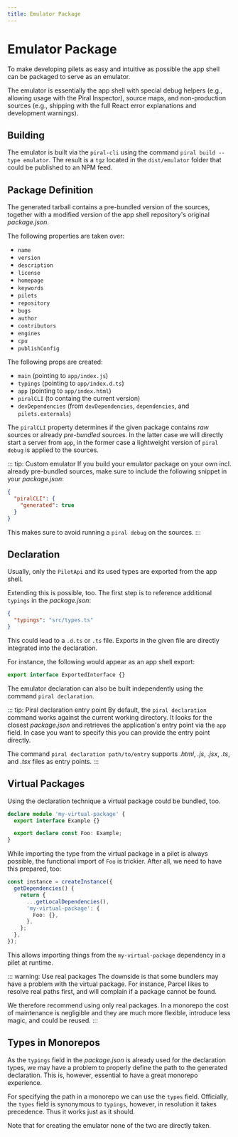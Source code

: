 ```yaml
---
title: Emulator Package
---
```


# Emulator Package

To make developing pilets as easy and intuitive as possible the app shell can be packaged to serve as an emulator.

The emulator is essentially the app shell with special debug helpers (e.g., allowing usage with the Piral Inspector), source maps, and non-production sources (e.g., shipping with the full React error explanations and development warnings).

## Building

The emulator is built via the `piral-cli` using the command `piral build --type emulator`. The result is a `tgz` located in the `dist/emulator` folder that could be published to an NPM feed.

## Package Definition

The generated tarball contains a pre-bundled version of the sources, together with a modified version of the app shell repository's original *package.json*.

The following properties are taken over:

- `name`
- `version`
- `description`
- `license`
- `homepage`
- `keywords`
- `pilets`
- `repository`
- `bugs`
- `author`
- `contributors`
- `engines`
- `cpu`
- `publishConfig`

The following props are created:

- `main` (pointing to `app/index.js`)
- `typings` (pointing to `app/index.d.ts`)
- `app` (pointing to `app/index.html`)
- `piralCLI` (to containg the current version)
- `devDependencies` (from `devDependencies`, `dependencies`, and `pilets.externals`)

The `piralCLI` property determines if the given package contains *raw* sources or already *pre-bundled* sources. In the latter case we will directly start a server from `app`, in the former case a lightweight version of `piral debug` is applied to the sources.

::: tip: Custom emulator
If you build your emulator package on your own incl. already pre-bundled sources, make sure to include the following snippet in your *package.json*:

```json
{
  "piralCLI": {
    "generated": true
  }
}
```

This makes sure to avoid running a `piral debug` on the sources.
:::

## Declaration

Usually, only the `PiletApi` and its used types are exported from the app shell.

Extending this is possible, too. The first step is to reference additional `typings` in the *package.json*:

```json
{
  "typings": "src/types.ts"
}
```

This could lead to a `.d.ts` or `.ts` file. Exports in the given file are directly integrated into the declaration.

For instance, the following would appear as an app shell export:

```ts
export interface ExportedInterface {}
```

The emulator declaration can also be built independently using the command `piral declaration`.

::: tip: Piral declaration entry point
By default, the `piral declaration` command works against the current working directory. It looks for the closest *package.json* and retrieves the application's entry point via the `app` field. In case you want to specify this you can provide the entry point directly.

The command `piral declaration path/to/entry` supports *.html*, *.js*, *.jsx*, *.ts*, and *.tsx* files as entry points.
:::

## Virtual Packages

Using the declaration technique a virtual package could be bundled, too.

```ts
declare module 'my-virtual-package' {
  export interface Example {}

  export declare const Foo: Example;
}
```

While importing the type from the virtual package in a pilet is always possible, the functional import of `Foo` is trickier. After all, we need to have this prepared, too:

```ts
const instance = createInstance({
  getDependencies() {
    return {
      ...getLocalDependencies(),
      'my-virtual-package': {
        Foo: {},
      },
    };
  },
});
```

This allows importing things from the `my-virtual-package` dependency in a pilet at runtime.

::: warning: Use real packages
The downside is that some bundlers may have a problem with the virtual package. For instance, Parcel likes to resolve real paths first, and will complain if a package cannot be found.

We therefore recommend using only real packages. In a monorepo the cost of maintenance is negligible and they are much more flexible, introduce less magic, and could be reused.
:::

## Types in Monorepos

As the `typings` field in the *package.json* is already used for the declaration types, we may have a problem to properly define the path to the generated declaration. This is, however, essential to have a great monorepo experience.

For specifying the path in a monorepo we can use the `types` field. Officially, the `types` field is synonymous to `typings`, however, in resolution it takes precedence. Thus it works just as it should.

Note that for creating the emulator none of the two are directly taken.

